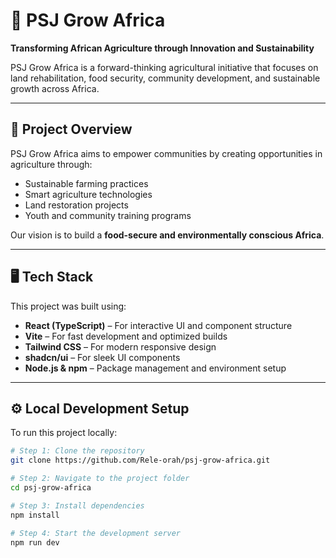 # 🌾 PSJ Grow Africa

**Transforming African Agriculture through Innovation and Sustainability**

PSJ Grow Africa is a forward-thinking agricultural initiative that focuses on land rehabilitation, food security, community development, and sustainable growth across Africa.

---

## 🚀 Project Overview

PSJ Grow Africa aims to empower communities by creating opportunities in agriculture through:
- Sustainable farming practices
- Smart agriculture technologies
- Land restoration projects
- Youth and community training programs

Our vision is to build a **food-secure and environmentally conscious Africa**.

---

## 🖥️ Tech Stack

This project was built using:
- **React (TypeScript)** – For interactive UI and component structure
- **Vite** – For fast development and optimized builds
- **Tailwind CSS** – For modern responsive design
- **shadcn/ui** – For sleek UI components
- **Node.js & npm** – Package management and environment setup

---

## ⚙️ Local Development Setup

To run this project locally:

```bash
# Step 1: Clone the repository
git clone https://github.com/Rele-orah/psj-grow-africa.git

# Step 2: Navigate to the project folder
cd psj-grow-africa

# Step 3: Install dependencies
npm install

# Step 4: Start the development server
npm run dev
